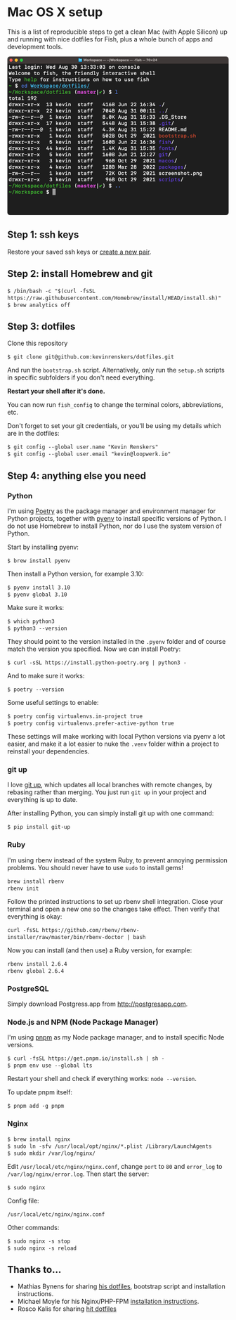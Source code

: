 # Mac OS X setup

This is a list of reproducible steps to get a clean Mac (with Apple Silicon) up and running with nice dotfiles for Fish, plus a whole bunch of apps and development tools.

![Fish theme](screenshot.png)

## Step 1: ssh keys

Restore your saved ssh keys or [create a new pair](https://help.github.com/articles/generating-a-new-ssh-key-and-adding-it-to-the-ssh-agent/).

## Step 2: install Homebrew and git

    $ /bin/bash -c "$(curl -fsSL https://raw.githubusercontent.com/Homebrew/install/HEAD/install.sh)"
    $ brew analytics off

## Step 3: dotfiles

Clone this repository

    $ git clone git@github.com:kevinrenskers/dotfiles.git

And run the `bootstrap.sh` script. Alternatively, only run the `setup.sh` scripts in specific subfolders if you don't need everything.

**Restart your shell after it's done.**

You can now run `fish_config` to change the terminal colors, abbreviations, etc.

Don't forget to set your git credentials, or you'll be using my details which are in the dotfiles:

    $ git config --global user.name "Kevin Renskers"
    $ git config --global user.email "kevin@loopwerk.io"

## Step 4: anything else you need

### Python

I'm using [Poetry](https://python-poetry.org) as the package manager and environment manager for Python projects, together with [pyenv](https://github.com/pyenv/pyenv) to install specific versions of Python. I do not use Homebrew to install Python, nor do I use the system version of Python.

Start by installing pyenv:

    $ brew install pyenv

Then install a Python version, for example 3.10:

    $ pyenv install 3.10
    $ pyenv global 3.10

Make sure it works:

    $ which python3
    $ python3 --version

They should point to the version installed in the `.pyenv` folder and of course match the version you specified. Now we can install Poetry:

    $ curl -sSL https://install.python-poetry.org | python3 -

And to make sure it works:

    $ poetry --version

Some useful settings to enable:

    $ poetry config virtualenvs.in-project true
    $ poetry config virtualenvs.prefer-active-python true

These settings will make working with local Python versions via pyenv a lot easier, and make it a lot easier to nuke the `.venv` folder within a project to reinstall your dependencies.

### git up

I love [git up](https://github.com/msiemens/PyGitUp), which updates all local branches with remote changes, by rebasing rather than merging. You just run `git up` in your project and everything is up to date.

After installing Python, you can simply install git up with one command:

    $ pip install git-up

### Ruby

I'm using rbenv instead of the system Ruby, to prevent annoying permission problems. You should never have to use `sudo` to install gems!

```
brew install rbenv
rbenv init
```

Follow the printed instructions to set up rbenv shell integration. Close your terminal and open a new one so the changes take effect. Then verify that everything is okay:

```
curl -fsSL https://github.com/rbenv/rbenv-installer/raw/master/bin/rbenv-doctor | bash
```

Now you can install (and then use) a Ruby version, for example:

```
rbenv install 2.6.4
rbenv global 2.6.4
```

### PostgreSQL

Simply download Postgress.app from http://postgresapp.com.

### Node.js and NPM (Node Package Manager)

I'm using [pnpm](https://pnpm.io) as my Node package manager, and to install specific Node versions.

    $ curl -fsSL https://get.pnpm.io/install.sh | sh -
    $ pnpm env use --global lts

Restart your shell and check if everything works: `node --version`.

To update pnpm itself:

    $ pnpm add -g pnpm

### Nginx

    $ brew install nginx
    $ sudo ln -sfv /usr/local/opt/nginx/*.plist /Library/LaunchAgents
    $ sudo mkdir /var/log/nginx/

Edit `/usr/local/etc/nginx/nginx.conf`, change `port` to `80` and `error_log` to `/var/log/nginx/error.log`. Then start the server:

    $ sudo nginx

Config file:

    /usr/local/etc/nginx/nginx.conf

Other commands:

    $ sudo nginx -s stop
    $ sudo nginx -s reload

## Thanks to...

- Mathias Bynens for sharing [his dotfiles](https://github.com/mathiasbynens/dotfiles), bootstrap script and installation instructions.
- Michael Moyle for his Nginx/PHP-FPM [installation instructions](http://michaelmoyle.blogspot.com/2013/01/install-php-with-nginx-and-php-fpm.html).
- Rosco Kalis for sharing [hit dotfiles](https://github.com/rkalis/dotfiles)
